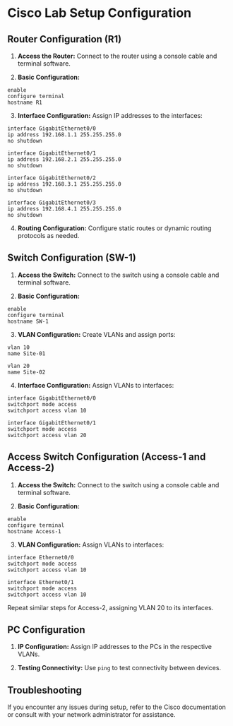 # Cisco Lab Setup Configuration

## Router Configuration (R1)

1. **Access the Router:**
    Connect to the router using a console cable and terminal software.

2. **Basic Configuration:**

```plaintext
enable
configure terminal
hostname R1
```

3. **Interface Configuration:**
    Assign IP addresses to the interfaces:

```plaintext
interface GigabitEthernet0/0
ip address 192.168.1.1 255.255.255.0
no shutdown

interface GigabitEthernet0/1
ip address 192.168.2.1 255.255.255.0
no shutdown

interface GigabitEthernet0/2
ip address 192.168.3.1 255.255.255.0
no shutdown

interface GigabitEthernet0/3
ip address 192.168.4.1 255.255.255.0
no shutdown
```

4. **Routing Configuration:**
    Configure static routes or dynamic routing protocols as needed.

## Switch Configuration (SW-1)

1. **Access the Switch:**
    Connect to the switch using a console cable and terminal software.

2. **Basic Configuration:**

```plaintext
enable
configure terminal
hostname SW-1
```

3. **VLAN Configuration:**
    Create VLANs and assign ports:

```plaintext
vlan 10
name Site-01

vlan 20
name Site-02
```

4. **Interface Configuration:**
    Assign VLANs to interfaces:

```plaintext
interface GigabitEthernet0/0
switchport mode access
switchport access vlan 10

interface GigabitEthernet0/1
switchport mode access
switchport access vlan 20
```

## Access Switch Configuration (Access-1 and Access-2)

1. **Access the Switch:**
    Connect to the switch using a console cable and terminal software.

2. **Basic Configuration:**

```plaintext
enable
configure terminal
hostname Access-1
```

3. **VLAN Configuration:**
    Assign VLANs to interfaces:

```plaintext
interface Ethernet0/0
switchport mode access
switchport access vlan 10

interface Ethernet0/1
switchport mode access
switchport access vlan 10
```

Repeat similar steps for Access-2, assigning VLAN 20 to its interfaces.

## PC Configuration

1. **IP Configuration:**
    Assign IP addresses to the PCs in the respective VLANs.

2. **Testing Connectivity:**
    Use `ping` to test connectivity between devices.

## Troubleshooting

If you encounter any issues during setup, refer to the Cisco documentation or consult with your network administrator for assistance.